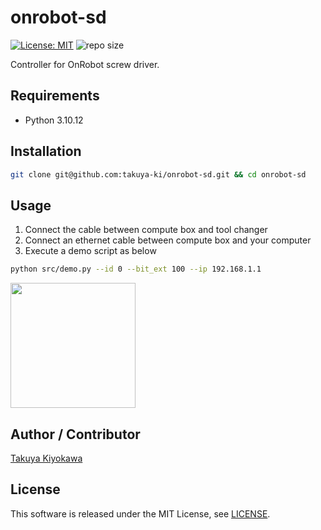 # onrobot-sd

[![License: MIT](https://img.shields.io/badge/License-MIT-yellow.svg)](https://opensource.org/licenses/MIT)
![repo size](https://img.shields.io/github/repo-size/takuya-ki/onrobot-sd)

Controller for OnRobot screw driver.

## Requirements

- Python 3.10.12

## Installation

```bash
git clone git@github.com:takuya-ki/onrobot-sd.git && cd onrobot-sd
```

## Usage

1. Connect the cable between compute box and tool changer
2. Connect an ethernet cable between compute box and your computer
3. Execute a demo script as below  
```bash
python src/demo.py --id 0 --bit_ext 100 --ip 192.168.1.1
```

<img src="img/2x.gif" height="200">  

## Author / Contributor

[Takuya Kiyokawa](https://takuya-ki.github.io/)

## License

This software is released under the MIT License, see [LICENSE](./LICENSE).

